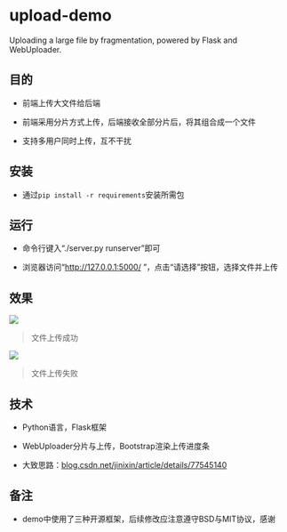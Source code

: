 # upload-demo

Uploading a large file by fragmentation, powered by Flask and WebUploader.  


## 目的

* 前端上传大文件给后端  

* 前端采用分片方式上传，后端接收全部分片后，将其组合成一个文件  

* 支持多用户同时上传，互不干扰  


## 安装

* 通过<code>pip install -r requirements</code>安装所需包  


## 运行

* 命令行键入“./server.py runserver”即可  

* 浏览器访问“http://127.0.0.1:5000/ ”，点击“请选择”按钮，选择文件并上传  


## 效果

![](http://img.my.csdn.net/uploads/201708/27/1503843837_9940.gif)
> 文件上传成功  

![](http://img.my.csdn.net/uploads/201708/27/1503843837_4091.gif)
> 文件上传失败  


## 技术

* Python语言，Flask框架  

* WebUploader分片与上传，Bootstrap渲染上传进度条  

* 大致思路：[blog.csdn.net/jinixin/article/details/77545140](http://blog.csdn.net/jinixin/article/details/77545140)  


## 备注

* demo中使用了三种开源框架，后续修改应注意遵守BSD与MIT协议，感谢  

